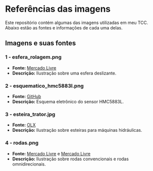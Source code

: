 # Referências das imagens

Este repositório contém algumas das imagens utilizadas em meu TCC. Abaixo estão as fontes e informações de cada uma delas.

## Imagens e suas fontes

### 1 - esfera_rolagem.png
- **Fonte:** [Mercado Livre](https://lista.mercadolivre.com.br/esfera-deslizante-robotica)  
- **Descrição:** Ilustração sobre uma esfera deslizante.  

### 2 - esquematico_hmc5883l.png
- **Fonte:** [GitHub](https://github.com/CytronTechnologies/Arduino_3-AxisDigitalCompass.git)  
- **Descrição:** Esquema eletrônico do sensor HMC5883L.

### 3 - esteira_trator.jpg
- **Fonte:** [OLX](https://pr.olx.com.br/regiao-de-ponta-grossa-e-guarapuava/agro-e-industria/maquinas-pesadas-para-construcao/escavadeira-hidraulica-komatsu-pc-130-2018-1368127392)  
- **Descrição:** Ilustração sobre esteiras para máquinas hidráulicas.  

### 4 - rodas.png
- **Fonte:** [Mercado Livre](https://produto.mercadolivre.com.br/MLB-3887828566-roda-pneu-omnidirecional-80mm-mecanum-amarelo-direita-_JM) e [Mercado Livre](https://produto.mercadolivre.com.br/MLB-3563420075-kit-4-rodas-pneu-de-borracha-68mm-p-motor-tt-carrinho-rob-_JM#polycard_client=search-nordic&position=12&search_layout=grid&type=item&tracking_id=8d2954b4-3dd5-4343-9482-d65849707f6a)  
- **Descrição:** Ilustração sobre rodas convencionais e rodas omnidirecionais. 
